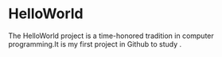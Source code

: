 # HelloWorld
The HelloWorld project is a time-honored tradition in computer programming.It is my first project in Github to study .
